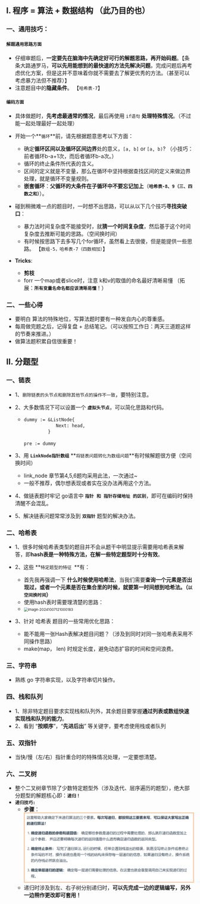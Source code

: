 ## Ⅰ. 程序 = 算法 + 数据结构 （此乃目的也）

### 一、通用技巧：

#### **`解题通用思路方面`**

- 仔细审题后，**一定要先在脑海中先确定好可行的解题思路，再开始码题**。【条条大路通罗马，**可以先用能想到的最快速的方法先解决问题**，完成问题后再考虑优化方案，但是这并不意味着你就不需要去了解更优秀的方法。（甚至可以考虑暴力法但不推荐）】
- 注意题目中的**隐藏条件**。      【`哈希表-7`】



#### **`编码方面`**

- 具体做题时，**先考虑最通常的情况**，最后再使用 `if语句` **处理特殊情况**。（不过能一起处理最好一起处理）



- 开始一个**`循环`**前，请先根据题意思考以下方面：

  - 确定**循环区间以及循环区间边界**处的意义，`[a, b]` or `[a, b)`?  （小技巧：前者循环b-a+1次，而后者循环b-a次。）
  - 循环的终止条件所代表的含义。
  - 区间的定义就是不变量，那么在循环中坚持根据查找区间的定义来做边界处理，就是循环不变量规则。
  - **嵌套循环**：**父循环的大条件在子循环中不要忘记加上**（**`哈希表-8、9（三、四数之和）`**）。

  

- 碰到稍微难一点的题目时，一时想不出思路，可以从以下几个技巧**寻找突破口**：
  - 暴力法时间复杂度不能接受时，就**猜一个时间复杂度**，然后基于这个时间复杂度去推断可能的思路。（空间换时间）
  - 有时候按思路下去多写几个for循环，虽然看上去很傻，但是能提供一些思路。     【`数组-5，哈希表-7（四数相加）`】

  

- **Tricks**:

  - **剪枝**
  - forr 一个map或者slice时，注意 k和v的取值的命名最好清晰易懂 （拓展：**`所有变量名命名都应该清晰易懂`**！）



### 二、一些心得

- 要明白 算法的特殊地位，写算法题时要有一种发自内心的尊重感。
- 每周做完题之后，记得复盘 + 总结笔记。（可以按照工作日：两天三道题这样的节奏来推进。）
- 做算法题积累自信很重要！







## Ⅱ. 分题型

### 一、链表

- 1、`删除链表的头节点和删除其他节点的操作不一致`，要特别注意。

- 2、大多数情况下可以设置一个 **`虚拟头节点`**，可以简化思路和代码。

  - ```
    dummy := &ListNode{
            	Next: head,
       		 }
    
    pre := dummy
    ```


- 3、用 **`LinkNode指针数组`** **`将链表问题转化为数组问题`**有时候解题很方便（空间换时间）
  - link_node 章节第4,5,6题均采用此法，一次通过~
  - 一般不推荐，偶尔想表现或者实在没办法再用这个方法。
- 4、做链表题时牢记 go语言中 **`指针 和 指针存储地址 的区别`**，即可在编码时保持清醒不会混乱。
- 5、解决链表问题常常涉及到 **`双指针`** 题型的解决办法。





### 二、哈希表

- 1、很多时候哈希表类型的题目并不会从题干中明显提示需要用哈希表来解答，即**hash表是一种特殊方法，在解一些特定题型时十分有效**。

- 2、这些 **`特定题型的特征 `**有：

  - 首先我再强调一下 **什么时候使用哈希法**，当我们需要**查询一个元素是否出现过，或者一个元素是否在集合里的时候，就要第一时间想到哈希法。（`以空间换时间`）**
  - 使用hash表时需要理清楚的思路：
  - <img src="F:\Work_Project\2024\Picgo\image-20241007121000183.png" alt="image-20241007121000183" style="zoom:67%;" />

- 3、针对 哈希表 题目的一些常用优化思路：

  - 能不能用一张Hash表解决题目问题？（涉及到同时对同一张哈希表采用不同操作思路）
  - make(map， len) 时规定长度，避免动态扩容的时间和空间浪费。

  
  
  

### 三、字符串

- 熟练 go 字符串实现，以及字符串切片操作。





### 四、栈和队列

- 1、除非特定题目要求实现栈和队列外，其余题目要掌握**通过列表或数组快速实现栈和队列的能力**。
- 2、看到 “**按顺序**”，“**先进后出**” 等关键字，要考虑使用栈或者队列





### 五、双指针

- 当快/慢（左/右）指针重合时的特殊情况处理，一定要想清楚。





### 六、二叉树

- 整个二叉树章节除了少数特定题型外（涉及迭代、层序遍历的题型），绝大部分题型的解题核心即：**`递归！`**
- **`递归技巧:`**
  - **步骤**：![image-20240909205957217](https://raw.githubusercontent.com/31029/PicGo/main/image-20240909205957217.png)
  - 递归时涉及到左、右子树分别递归时，**可以先完成一边的逻辑编写，另外一边稍作更改即可套用！**

​	
